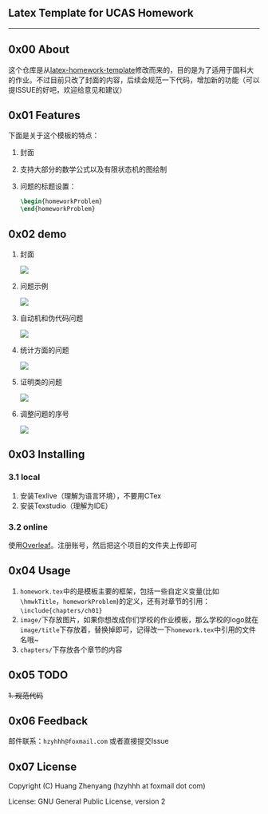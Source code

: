 ## Latex Template for UCAS Homework 

---

## 0x00 About
这个仓库是从[latex-homework-template](https://github.com/jdavis/latex-homework-template#adjustable-problem-numbers)修改而来的，目的是为了适用于国科大的作业。不过目前只改了封面的内容，后续会规范一下代码，增加新的功能（可以提ISSUE的好吧，欢迎给意见和建议）

## 0x01  Features
下面是关于这个模板的特点：
1. 封面

2. 支持大部分的数学公式以及有限状态机的图绘制

3. 问题的标题设置：

    ```latex
    \begin{homeworkProblem}
    \end{homeworkProblem}
    ```

    


## 0x02 demo
1. 封面

    ![](/images/README/1.png)

2. 问题示例

    ![](/images/README/2.png)

3. 自动机和伪代码问题

    ![](/images/README/3.png)

4. 统计方面的问题

    ![](/images/README/4.png)

5. 证明类的问题

    ![](/images/README/5.png)

6. 调整问题的序号

    ![](/images/README/6.png)


## 0x03  Installing
###  3.1 local
1. 安装Texlive（理解为语言环境），不要用CTex
2. 安装Texstudio（理解为IDE）

### 3.2  online
使用[Overleaf](https://www.overleaf.com/)。注册账号，然后把这个项目的文件夹上传即可

## 0x04 Usage
1. `homework.tex`中的是模板主要的框架，包括一些自定义变量(比如`\hmwkTitle`，`homeworkProblem`)的定义，还有对章节的引用：`\include{chapters/ch01}`
2. `image/`下存放图片，如果你想改成你们学校的作业模板，那么学校的logo就在`image/title`下存放着，替换掉即可，记得改一下`homework.tex`中引用的文件名哦~
3. `chapters/`下存放各个章节的内容

## 0x05 TODO
~~1. 规范代码~~


## 0x06 Feedback
邮件联系：`hzyhhh@foxmail.com` 或者直接提交Issue



## 0x07 License

Copyright (C) Huang Zhenyang (hzyhhh at foxmail dot com)

License: GNU General Public License, version 2